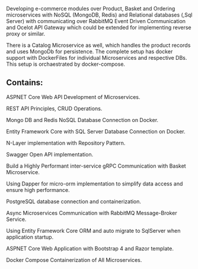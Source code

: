 

Developing e-commerce modules over Product, Basket and Ordering microservices with NoSQL (MongoDB, Redis) and Relational databases (,Sql Server) with communicating over RabbitMQ Event Driven Communication and Ocelot API Gateway which could be extended for implementing reverse proxy or similar.



There is a Catalog Microservice as well, which handles the product records and uses MongoDb for persistence.
The complete setup has docker support with DockerFiles for individual Microservices and respective DBs. This setup is orchaestrated by docker-compose.

## Contains:
ASPNET Core Web API Development of Microservices.

REST API Principles, CRUD Operations.

Mongo DB and Redis NoSQL Database Connection on Docker.

Entity Framework Core with SQL Server Database Connection on Docker.

N-Layer implementation with Repository Pattern.

Swagger Open API implementation.

Build a Highly Performant inter-service gRPC Communication with Basket Microservice.

Using Dapper for micro-orm implementation to simplify data access and ensure high performance.

PostgreSQL database connection and containerization.

Async Microservices Communication with RabbitMQ Message-Broker Service.



Using Entity Framework Core ORM and auto migrate to SqlServer when application startup.


ASPNET Core Web Application with Bootstrap 4 and Razor template.

Docker Compose Containerization of All Microservices.


